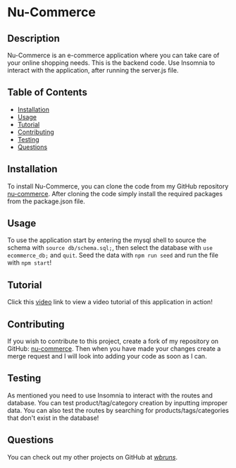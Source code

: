 # **Nu-Commerce**

## **Description**
Nu-Commerce is an e-commerce application where you can take care of your online shopping needs. This is the backend code.  Use Insomnia to interact with the application, after running the server.js file.

## **Table of Contents**

- [Installation](#installation)
- [Usage](#usage)
- [Tutorial](#tutorial)
- [Contributing](#contributing)
- [Testing](#testing)
- [Questions](#questions)

## **Installation**

To install Nu-Commerce, you can clone the code from my GitHub repository [nu-commerce](https://github.com/wbruns/nu-commerce).  After cloning the code simply install the required packages from the package.json file.

## **Usage**

To use the application start by entering the mysql shell to source the schema with `source db/schema.sql;`, then select the database with `use ecommerce_db;` and `quit`. Seed the data with `npm run seed` and run the file with `npm start`!

## **Tutorial**

Click this [video]() link to view a video tutorial of this application in action!

## **Contributing**

If you wish to contribute to this project, create a fork of my repository on GitHub: [nu-commerce](https://github.com/wbruns/nu-commerce). Then when you have made your changes create a merge request and I will look into adding your code as soon as I can.

## **Testing**

As mentioned you need to use Insomnia to interact with the routes and database.  You can test product/tag/category creation by inputting improper data.  You can also test the routes by searching for products/tags/categories that don't exist in the database!

## **Questions**

You can check out my other projects on GitHub at *[wbruns](https://github.com/wbruns)*.